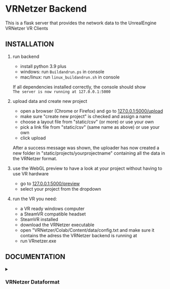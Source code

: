 # VRNetzer Backend

This is a flask server that provides the network data to the UnrealEngine VRNetzer VR Clients

## INSTALLATION

1) run backend
    - install python 3.9 plus
    - windows: run ```Buildandrun.ps``` in console
    - mac/linux: run ```linux_buildandrun.sh``` in console
    
    If all dependencies installed correctly, the console should show </br>
    `The server is now running at 127.0.0.1:5000`

2) upload data and create new project
    - open a browser (Chrome or Firefox) and go to [127.0.0.1:5000/upload](http://127.0.0.1:5000/upload)
    - make sure "create new project" is checked and assign a name 
    - choose a layout file from "static/csv" (or more) or use your own
    - pick a link file from "static/csv" (same name as above) or use your own
    - click upload

    After a success message was shown, the uploader has now created a new folder in "static/projects/yourprojectname" containing all the data in the VRNetzer format.

3) use the WebGL preview to have a look at your project without having to use VR hardware
    - go to [127.0.0.1:5000/preview](http://127.0.0.1:5000/preview)
    - select your project from the dropdown

4) run the VR
    you need:
    - a VR ready windows computer
    - a SteamVR compatible headset
    - SteamVR installed
    - download the VRNetzer executable
    - open "VRNetzer/Colab/Content/data/config.txt and make sure it contains the adress the VRNetzer backend is running at
    - run VRnetzer.exe


## DOCUMENTATION

<details>
  <summary><h3> VRNetzer Dataformat</h3></summary>
    
The VRNetzer acts as a multiplayer gameserver for one or more VR clients.
Its purpose is to serve the connected players with big network datasets - as quickly as possible.
That is the reason why most properties are stored (and transmitted over the network) as images.



Every folder in "static/projects/ contains 3 JSON files (check out the file dataframeTemplate.json for the exact structure)
as well as 5 subfolders containing textures
    
- static/projects/projectname/
    - nodes.json
    - links.json
    - pfile.json
    - layouts  
    - layoutsl 
    - layoutsRGB
    - links 
    - linksRGB   


layouts + layoutsl -> Node Positions

this needs a little explaining:
Think as a texture as a dataset of the following format: [[R,G,B],[R,G,B],[R,G,B],..] where every [R,G,B] is a pixel.
This can be used to store a location (X->R Y->G Z->B) per pixel.
Because a .bmp only has 8 bit depth we need a second texture to get a resolution of 65536 per axis. this is where "layoutsl" comes into play.
NOTE: node positions need to be in a 0 - 1 range (!), the conversion works like this:

floor(x * 256) -> layouts
floor(x * 65536 % 256) -> layoutsl

| Column 1 Header | Column 2 Header | Column 3 Header |
| --------------- | --------------- | --------------- |
| Row 1 Column 1 | Row 1 Column 2 | Row 1 Column 3 |
| Row 2 Column 1 | Row 2 Column 2 | Row 2 Column 3 |
| Row 3 Column 1 | Row 3 Column 2 | Row 3 Column 3 |


</details>

